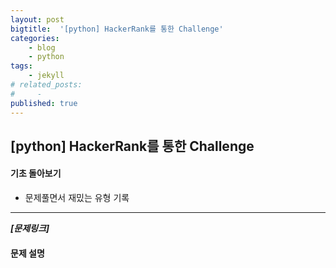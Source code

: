 ```yaml
---
layout: post
bigtitle:  '[python] HackerRank를 통한 Challenge'
categories:
    - blog
    - python
tags:
    - jekyll
# related_posts:
#     - 
published: true
---
```


## [python] HackerRank를 통한 Challenge

#### 기초 돌아보기

* 문제풀면서 재밌는 유형 기록
---

***[문제링크]***<br>

#### 문제 설명


